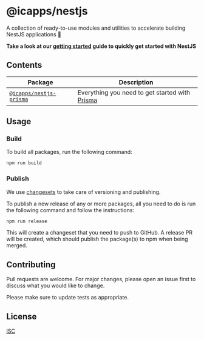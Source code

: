 # @icapps/nestjs

A collection of ready-to-use modules and utilities to accelerate building NestJS applications 🚀

**Take a look at our [getting started](docs/getting_started.md) guide to quickly get started with NestJS**

## Contents

| Package                                           | Description                                                             |
| ------------------------------------------------- | ----------------------------------------------------------------------- |
| [`@icapps/nestjs-prisma`](packages/nestjs-prisma) | Everything you need to get started with [Prisma](https://www.prisma.io) |

## Usage

### Build

To build all packages, run the following command:

```bash
npm run build
```

### Publish

We use [changesets](https://github.com/changesets/changesets) to take care of versioning and publishing.

To publish a new release of any or more packages, all you need to do is run the following command and follow the instructions:

```bash
npm run release
```

This will create a changeset that you need to push to GitHub. A release PR will be created, which should publish the package(s) to npm when being merged.

## Contributing

Pull requests are welcome. For major changes, please open an issue first
to discuss what you would like to change.

Please make sure to update tests as appropriate.

## License

[ISC](LICENSE.md)
